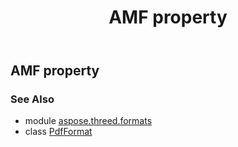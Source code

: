 ﻿---
title: AMF property
second_title: Aspose.3D for Python via .NET API References
description: 
type: docs
weight: 90
url: /python-net/aspose.threed.formats/pdfformat/amf/
is_root: false
---

## AMF property


### See Also
* module [aspose.threed.formats](../../)
* class [PdfFormat](/3d/python-net/aspose.threed.formats/pdfformat)
